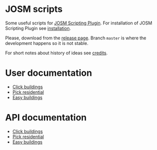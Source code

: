 # JOSM scripts
Some useful scripts for [JOSM Scripting Plugin]. For installation of JOSM
Scripting Plugin see [installation].

Please, download from the [release page]. Branch `master` is where the
development happens so it is not stable.

[JOSM Scripting Plugin]: http://gubaer.github.io/josm-scripting-plugin/
[installation]: https://github.com/Gubaer/josm-scripting-plugin#for-josm-users
[release page]: https://github.com/qeef/josm-scripts/releases

For short notes about history of ideas see [credits].

[credits]: ./doc/credits.md

# User documentation
- [Click buildings](./doc/user/click_buildings.md)
- [Pick residential](./doc/user/pick_residential.md)
- [Easy buildings](./doc/user/easy_buildings.md)

# API documentation
- [Click buildings](./doc/api/click_buildings.md)
- [Pick residential](./doc/api/pick_residential.md)
- [Easy buildings](./doc/api/easy_buildings.md)
